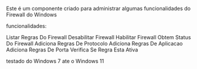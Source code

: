 Este é um componente criado para administrar algumas funcionalidades do Firewall do Windows

funcionalidades:

Listar Regras Do Firewall
Desabilitar Firewall
Habilitar Firewall
Obtem Status Do Firewall
Adiciona Regras De Protocolo
Adiciona Regras De Aplicacao
Adiciona Regras De Porta
Verifica Se Regra Esta Ativa

testado do Windows 7 ate o Windows 11